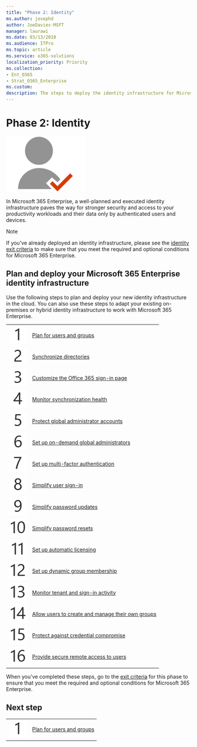 ```yaml
---
title: "Phase 2: Identity"
ms.author: josephd
author: JoeDavies-MSFT
manager: laurawi
ms.date: 03/13/2018
ms.audience: ITPro
ms.topic: article
ms.service: o365-solutions
localization_priority: Priority
ms.collection: 
- Ent_O365
- Strat_O365_Enterprise
ms.custom:
description: The steps to deploy the identity infrastructure for Microsoft 365 Enterprise.
---
```


# Phase 2: Identity

![](./media/deploy-foundation-infrastructure/identity_icon.png)

In Microsoft 365 Enterprise, a well-planned and executed identity infrastructure paves the way for stronger security and access to your productivity workloads and their data only by authenticated users and devices.

>[!Note]
>If you’ve already deployed an identity infrastructure, please see the [identity exit criteria](identity-exit-criteria.md) to make sure that you meet the required and optional conditions for Microsoft 365 Enterprise.
>

## Plan and deploy your Microsoft 365 Enterprise identity infrastructure 

Use the following steps to plan and deploy your new identity infrastructure in the cloud. You can also use these steps to adapt your existing on-premises or hybrid identity infrastructure to work with Microsoft 365 Enterprise. 


|||
|:-------|:-----|
|![](./media/stepnumbers/Step1.png)| [Plan for users and groups](identity-plan-users-groups.md) |
|![](./media/stepnumbers/Step2.png)| [Synchronize directories](identity-azure-ad-connect.md) |
|![](./media/stepnumbers/Step3.png)| [Customize the Office 365 sign-in page](identity-customize-office-365-sign-in.md) |
|![](./media/stepnumbers/Step4.png)| [Monitor synchronization health](identity-azure-ad-connect-health.md) |
|![](./media/stepnumbers/Step5.png)| [Protect global administrator accounts](identity-designate-protect-admin-accounts.md) |
|![](./media/stepnumbers/Step6.png)| [Set up on-demand global administrators](identity-privileged-identity-management.md) |
|![](./media/stepnumbers/Step7.png)| [Set up multi-factor authentication](identity-multi-factor-authentication.md) |
|![](./media/stepnumbers/Step8.png)| [Simplify user sign-in](identity-single-sign-on.md) |
|![](./media/stepnumbers/Step9.png)| [Simplify password updates](identity-password-writeback.md) |
|![](./media/stepnumbers/Step10.png)| [Simplify password resets](identity-password-reset.md) |
|![](./media/stepnumbers/Step11.png)| [Set up automatic licensing](identity-group-based-licensing.md) |
|![](./media/stepnumbers/Step12.png)| [Set up dynamic group membership](identity-automatic-group-membership.md) |
|![](./media/stepnumbers/Step13.png)| [Monitor tenant and sign-in activity](identity-azure-ad-access-usage-reporting.md) |
|![](./media/stepnumbers/Step14.png)| [Allow users to create and manage their own groups](identity-self-service-group-management.md) |
|![](./media/stepnumbers/Step15.png)| [Protect against credential compromise](identity-azure-ad-identity-protection.md) |
|![](./media/stepnumbers/Step16.png)| [Provide secure remote access to users](identity-azure-ad-application-proxy.md) |

When you've completed these steps, go to the [exit criteria](identity-exit-criteria.md) for this phase to ensure that you meet the required and optional conditions for Microsoft 365 Enterprise.

## Next step

|||
|:-------|:-----|
|![](./media/stepnumbers/Step1.png)| [Plan for users and groups](identity-plan-users-groups.md) |
